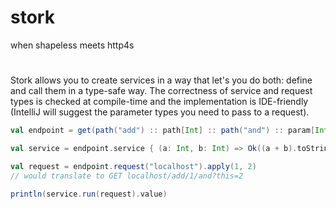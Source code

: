 # stork
when shapeless meets http4s

#
Stork allows you to create services in a way that let's you do both: define and call them in a type-safe way.
The correctness of service and request types is checked at compile-time and the implementation is IDE-friendly (IntelliJ will suggest the parameter types you need to pass to a request).

```scala
val endpoint = get(path("add") :: path[Int] :: path("and") :: param[Int]("this"))

val service = endpoint.service { (a: Int, b: Int) => Ok((a + b).toString) }

val request = endpoint.request("localhost").apply(1, 2)
// would translate to GET localhost/add/1/and?this=2

println(service.run(request).value)
```
